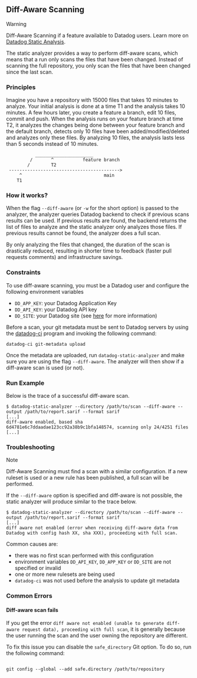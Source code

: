 ## Diff-Aware Scanning

> [!WARNING]
> Diff-Aware Scanning if a feature available to Datadog users.
> Learn more on [Datadog Static Analysis](https://docs.datadoghq.com/code_analysis/static_analysis/setup/).


The static analyzer provides a way to perform diff-aware scans, which means
that a run only scans the files that have been changed. Instead of scanning
the full repository, you only scan the files that have been changed since
the last scan.


### Principles

Imagine you have a repository with 15000 files that takes 10 minutes to analyze.
Your initial analysis is done at a time T1 and the analysis takes 10 minutes. A few hours later, 
you create a feature a branch, edit 10 files, commit and push. When the analysis
runs on your feature branch at time T2, it analyzes the changes being done between
your feature branch and the default branch, detects only 10 files have been added/modified/deleted
and analyzes only these files. By analyzing 10 files, the analysis lasts less than 5 seconds
instead of 10 minutes.



```
           ______________________
         /       ^           feature branch
        /        T2
 ------------------------------------------>
     ^                               main
    T1                  
```

### How it works?

When the flag `--diff-aware` (or `-w` for the short option) is passed to the analyzer,
the analyzer queries Datadog backend to check if previous scans results can be used.
If previous results are found, the backend returns the list of files to analyze
and the static analyzer only analyzes those files. If previous results cannot be found,
the analyzer does a full scan.

By only analyzing the files that changed, the duration of the scan is drastically reduced,
resulting in shorter time to feedback (faster pull requests comments) and infrastructure
savings.

### Constraints

To use diff-aware scanning, you must be a Datadog user and configure the 
following environment variables

 - `DD_APP_KEY`: your Datadog Application Key
 - `DD_API_KEY`: your Datadog API key
 - `DD_SITE`: your Datadog site (see [here](https://docs.datadoghq.com/getting_started/site/) for more information)


Before a scan, your git metadata must be sent to Datadog servers by using the 
[datadog-ci](https://github.com/DataDog/datadog-ci) program and invoking the following command:


```shell
datadog-ci git-metadata upload
```

Once the metadata are uploaded, run `datadog-static-analyzer` and make sure you are using
the flag `--diff-aware`. The analyzer will then show if a diff-aware scan is used (or not).


### Run Example

Below is the trace of a successful diff-aware scan.

```shell
$ datadog-static-analyzer --directory /path/to/scan --diff-aware --output /path/to/report.sarif --format sarif
[...]
diff-aware enabled, based sha 6d4781e6c7ddaadae123cc92a38b9c1bfa148574, scanning only 24/4251 files
[...]
```

### Troubleshooting

> [!NOTE]
> Diff-Aware Scanning must find a scan with a similar configuration. If a new ruleset is used or a new rule
> has been published, a full scan will be performed.

If the `--diff-aware` option is specified and diff-aware is not possible, the static analyzer will produce similar to
the trace below.

```shell
$ datadog-static-analyzer --directory /path/to/scan --diff-aware --output /path/to/report.sarif --format sarif
[...]
diff aware not enabled (error when receiving diff-aware data from Datadog with config hash XX, sha XXX), proceeding with full scan.
```

Common causes are:
 - there was no first scan performed with this configuration
 - environment variables `DD_API_KEY`, `DD_APP_KEY` or `DD_SITE` are not specified or invalid
 - one or more new rulesets are being used
 - `datadog-ci` was not used before the analysis to update git metadata


### Common Errors

#### Diff-aware scan fails

If you get the error `diff aware not enabled (unable to generate diff-aware request data), proceeding with full scan`, it
is generally because the user running the scan and the user owning the repository are different.

To fix this issue you can disable the `safe_directory` Git option. To do so, run the following command:

```shell

git config --global --add safe.directory /path/to/repository

```
